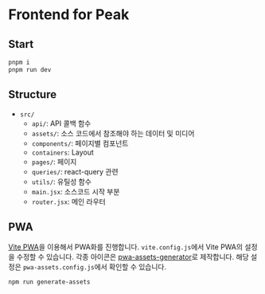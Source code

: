 # Frontend for Peak

## Start

```bash
pnpm i
pnpm run dev
```

## Structure

-   `src/`
    -   `api/`: API 콜백 함수
    -   `assets/`: 소스 코드에서 참조해야 하는 데이터 및 미디어
    -   `components/`: 페이지별 컴포넌트
    -   `containers`: Layout
    -   `pages/`: 페이지
    -   `queries/`: react-query 관련
    -   `utils/`: 유틸성 함수
    -   `main.jsx`: 소스코드 시작 부분
    -   `router.jsx`: 메인 라우터

## PWA

[Vite PWA](https://vite-pwa-org.netlify.app/)을 이용해서 PWA화를 진행합니다.
`vite.config.js`에서 Vite PWA의 설정을 수정할 수 있습니다.
각종 아이콘은 [pwa-assets-generator](https://vite-pwa-org.netlify.app/assets-generator)로 제작합니다. 해당 설정은 `pwa-assets.config.js`에서 확인할 수 있습니다.

```bash
npm run generate-assets
```
